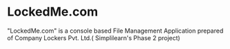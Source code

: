 # LockedMe.com
"LockedMe.com" is a console based File Management Application prepared of Company Lockers Pvt. Ltd.( Simplilearn's Phase 2 project)
